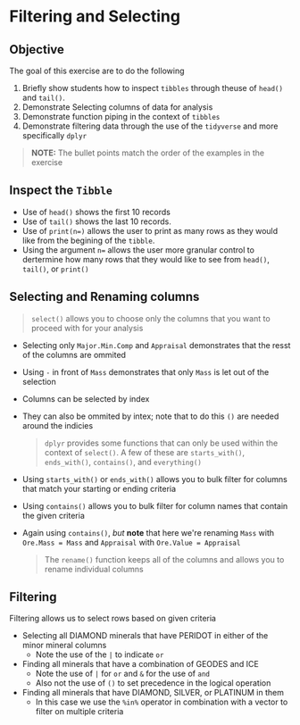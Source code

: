 # Filtering and Selecting

## Objective

The goal of this exercise are to do the following
1. Briefly show students how to inspect `tibbles` through theuse of `head()` and `tail()`.
2. Demonstrate Selecting columns of data for analysis
3. Demonstrate function piping in the context of `tibbles`
4. Demonstrate filtering data through the use of the `tidyverse` and more specifically `dplyr`

> **NOTE:** The bullet points match the order of the examples in the exercise

## Inspect the `Tibble`

* Use of `head()` shows the first 10 records
* Use of `tail()` shows the last 10 records.
* Use of `print(n=)` allows the user to print as many rows as they would like from the begining of the `tibble`.
* Using the argument `n=` allows the user more granular control to dertermine how many rows that they would like to see from `head()`, `tail()`, or `print()`

## Selecting and Renaming columns

> `select()` allows you to choose only the columns that you want to proceed with for your analysis

* Selecting only `Major.Min.Comp` and `Appraisal` demonstrates that the resst of the columns are ommited
* Using `-` in front of `Mass` demonstrates that only `Mass` is let out of the selection
* Columns can be selected by index
* They can also be ommited by intex; note that to do this `()` are needed around the indicies

  > `dplyr` provides some functions that can only be used within the context of `select()`. A few of these are `starts_with()`, `ends_with()`, `contains()`, and `everything()`

* Using `starts_with()` or `ends_with()` allows you to bulk filter for columns that match your starting or ending criteria
* Using `contains()` allows you to bulk filter for column names that contain the given criteria
* Again using `contains()`, _but_ **note** that here we're renaming `Mass` with `Ore.Mass = Mass` and `Appraisal` with `Ore.Value = Appraisal`
  > The `rename()` function keeps all of the columns and allows you to rename individual columns

## Filtering

Filtering allows us to select rows based on given criteria

* Selecting all DIAMOND minerals that have PERIDOT in either of the minor mineral columns
  * Note the use of the `|` to indicate `or`
* Finding all minerals that have a combination of GEODES and ICE
  * Note the use of `|` for `or` and `&` for the use of `and`
  * Also not the use of `()` to set precedence in the logical operation
* Finding all minerals that have DIAMOND, SILVER, or PLATINUM in them
  * In this case we use the `%in%` operator in combination with a vector to filter on multiple criteria
